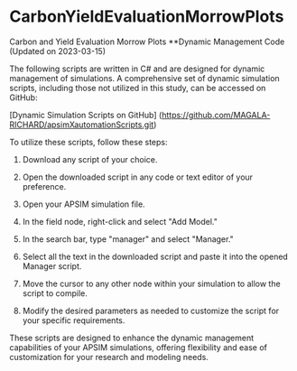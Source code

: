 # CarbonYieldEvaluationMorrowPlots
Carbon and Yield Evaluation Morrow Plots
**Dynamic Management Code (Updated on 2023-03-15)

The following scripts are written in C# and are designed for dynamic management of simulations. A comprehensive set of dynamic simulation scripts, including those not utilized in this study, can be accessed on GitHub:

[Dynamic Simulation Scripts on GitHub] (https://github.com/MAGALA-RICHARD/apsimXautomationScripts.git)

To utilize these scripts, follow these steps:

1. Download any script of your choice.

2. Open the downloaded script in any code or text editor of your preference.

3. Open your APSIM simulation file.

4. In the field node, right-click and select "Add Model."

5. In the search bar, type "manager" and select "Manager."

6. Select all the text in the downloaded script and paste it into the opened Manager script.

7. Move the cursor to any other node within your simulation to allow the script to compile.

8. Modify the desired parameters as needed to customize the script for your specific requirements.

These scripts are designed to enhance the dynamic management capabilities of your APSIM simulations, offering flexibility and ease of customization for your research and modeling needs.

